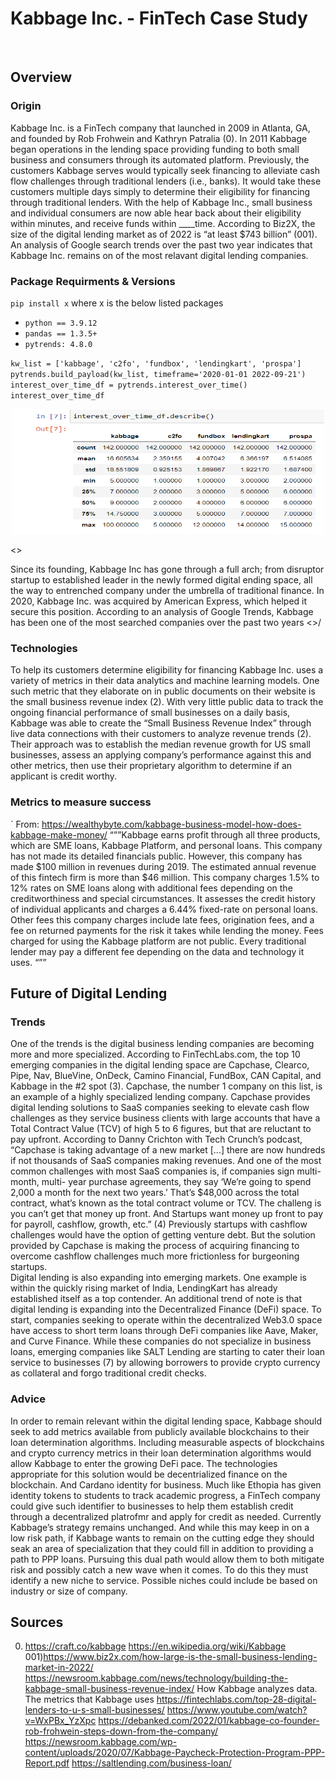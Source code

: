 # Kabbage Inc. - FinTech Case Study
</br>

## Overview
### Origin
Kabbage Inc. is a FinTech company that launched in 2009 in Atlanta, GA, and founded by Rob Frohwein and Kathryn Patralia (0). In 2011 Kabbage began operations in the lending space providing funding to both small business and consumers through its automated platform. Previously, the customers Kabbage serves would typically seek financing to alleviate cash flow challenges through traditional lenders (i.e., banks). It would take these customers multiple days simply to determine their eligibility for financing through traditional lenders. With the help of Kabbage Inc., small business and individual consumers are now able hear back about their eligibility within minutes, and receive funds within ____time. According to Biz2X, the size of the digital lending market as of 2022 is “at least $743 billion” (001).
</br>
An analysis of Google search trends over the past two year indicates that Kabbage Inc. remains on of the most relavant digital lending companies.
### Package Requirments & Versions
`pip install x` where x is the below listed packages
* `python == 3.9.12` 
* `pandas == 1.3.5+`
* `pytrends: 4.8.0`

`
kw_list = ['kabbage', 'c2fo', 'fundbox', 'lendingkart', 'prospa']
pytrends.build_payload(kw_list, timeframe='2020-01-01 2022-09-21')
interest_over_time_df = pytrends.interest_over_time()
interest_over_time_df
`
<p style="text-align:center;"><img src="Screenshot 2022-09-24 101432.png" width="500" height="200"/></p>


<<insert image of results>>

Since its founding, Kabbage Inc has gone through a full arch; from disruptor startup to established leader in the newly formed digital ending space, all the way to entrenched company under the umbrella of traditional finance. In 2020, Kabbage Inc. was acquired by American Express, which helped it secure this position.   According to an analysis of Google Trends, Kabbage has been one of the most searched companies over the past two years <<insert data and screen shot of restuls if necessary>>/ 
### Technologies 
To help its customers determine eligibility for financing Kabbage Inc. uses a variety of metrics in their data analytics and machine learning models. One such metric that they elaborate on in public documents on their website is the small business revenue index (2). With very little public data to track the ongoing financial performance of small businesses on a daily basis,  Kabbage was able to create the “Small Business Revenue Index” through live data connections with their customers to analyze revenue trends (2). Their approach was to establish the median revenue growth for US small businesses, assess an applying company’s performance against this and other metrics, then use their proprietary algorithm to determine if an applicant is credit worthy.
### Metrics to measure success
`	From: https://wealthybyte.com/kabbage-business-model-how-does-kabbage-make-money/
	“””Kabbage earns profit through all three products, which are SME loans, Kabbage Platform, and personal loans. This company has not made its detailed financials public. However, this company has made $100 million in revenues during 2019. The estimated annual revenue of this fintech firm is more than $46 million. 
This company charges 1.5% to 12% rates on SME loans along with additional fees depending on the creditworthiness and special circumstances. It assesses the credit history of individual applicants and charges a 6.44% fixed-rate on personal loans. 
Other fees this company charges include late fees, origination fees, and a fee on returned payments for the risk it takes while lending the money. Fees charged for using the Kabbage platform are not public. Every traditional lender may pay a different fee depending on the data and technology it uses. “””
</br>


## Future of Digital Lending
### Trends
One of the trends is the digital business lending companies are becoming more and more specialized. According to FinTechLabs.com, the top 10 emerging companies in the digital lending space are Capchase, Clearco, Pipe, Nav, BlueVine, OnDeck, Camino Financial, FundBox, CAN Capital, and Kabbage in the #2 spot (3). Capchase, the number 1 company on this list, is an example of a highly specialized lending company. Capchase provides digital lending solutions to SaaS companies seeking to elevate cash flow challenges as they service business clients with large accounts that have a Total Contract Value (TCV) of high 5 to 6 figures, but that are reluctant to pay upfront. According to Danny Crichton with Tech Crunch’s podcast, “Capchase is taking advantage of a new market [...] there are now hundreds if not thousands of SaaS companies making revenues. And one of the most common challenges with most SaaS companies is, if companies sign multi- month, multi- year purchase agreements, they say ‘We’re going to spend 2,000 a month for the next two years.’ That’s $48,000 across the total contract, what’s known as the total contract volume or TCV. The challeng is you can’t get that money up front. And Startups want money up front to pay for payroll, cashflow, growth, etc.” (4) Previously startups with cashflow challenges would have the option of getting venture debt. But the solution provided by Capchase is making the process of acquiring financing to overcome cashflow challenges much more frictionless for burgeoning startups. 	
Digital lending is also expanding into emerging markets. One example is within the quickly rising market of India, LendingKart has already established itself as a top contender. 
An additional trend of note is that digital lending is expanding into the Decentralized Finance (DeFi) space. To start, companies seeking to operate within the decentralized Web3.0 space have access to short term loans through DeFi companies like Aave, Maker, and Curve Finance. While these companies do not specialize in business loans, emerging companies like SALT Lending are starting to cater their loan service to businesses (7) by allowing borrowers to provide crypto currency as collateral and forgo traditional credit checks.
						
### Advice
In order to remain relevant within the digital lending space, Kabbage should seek to add metrics available from publicly available blockchains to their loan determination algorithms. Including measurable aspects of blockchains and crypto currency metrics in their loan determination algorithms would allow Kabbage to enter the growing DeFi pace. The technologies appropriate for this solution would be decentrialized finance on the blockchain. And Cardano identity for business. Much like Ethopia has given identity tokens to students to track academic progress, a FinTech company could give such identifier to businesses to help them establish credit through a decentralized platrofmr and apply for credit as needed.
Currently Kabbage’s strategy remains unchanged. And while this may keep in on a low risk path, if Kabbage wants to remain on the cutting edge they should seak an area of specialization that they could fill in addition to providing a path to PPP loans. Pursuing this dual path would allow them to both mitigate risk and possibly catch a new wave when it comes. To do this they must identify a new niche to service. Possible niches could include be based on industry or size of company. 
</br>

## Sources

0) https://craft.co/kabbage
https://en.wikipedia.org/wiki/Kabbage
001)https://www.biz2x.com/how-large-is-the-small-business-lending-market-in-2022/
https://newsroom.kabbage.com/news/technology/building-the-kabbage-small-business-revenue-index/
How Kabbage analyzes data. The metrics that Kabbage uses
https://fintechlabs.com/top-28-digital-lenders-to-u-s-small-businesses/
https://www.youtube.com/watch?v=WxPBx_YzXpc
https://debanked.com/2022/01/kabbage-co-founder-rob-frohwein-steps-down-from-the-company/
https://newsroom.kabbage.com/wp-content/uploads/2020/07/Kabbage-Paycheck-Protection-Program-PPP-Report.pdf
https://saltlending.com/business-loan/


